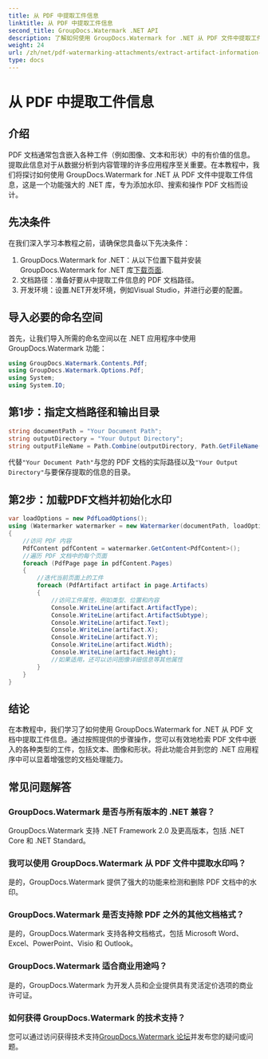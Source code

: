 ```yaml
---
title: 从 PDF 中提取工件信息
linktitle: 从 PDF 中提取工件信息
second_title: GroupDocs.Watermark .NET API
description: 了解如何使用 GroupDocs.Watermark for .NET 从 PDF 文件中提取工件信息。增强您的文档处理能力。
weight: 24
url: /zh/net/pdf-watermarking-attachments/extract-artifact-information-pdf/
type: docs
---
```

# 从 PDF 中提取工件信息

## 介绍
PDF 文档通常包含嵌入各种工件（例如图像、文本和形状）中的有价值的信息。提取此信息对于从数据分析到内容管理的许多应用程序至关重要。在本教程中，我们将探讨如何使用 GroupDocs.Watermark for .NET 从 PDF 文件中提取工件信息，这是一个功能强大的 .NET 库，专为添加水印、搜索和操作 PDF 文档而设计。
## 先决条件
在我们深入学习本教程之前，请确保您具备以下先决条件：
1.  GroupDocs.Watermark for .NET：从以下位置下载并安装 GroupDocs.Watermark for .NET 库[下载页面](https://releases.groupdocs.com/Watermark/net/).
2. 文档路径：准备好要从中提取工件信息的 PDF 文档路径。
3. 开发环境：设置.NET开发环境，例如Visual Studio，并进行必要的配置。

## 导入必要的命名空间
首先，让我们导入所需的命名空间以在 .NET 应用程序中使用 GroupDocs.Watermark 功能：
```csharp
using GroupDocs.Watermark.Contents.Pdf;
using GroupDocs.Watermark.Options.Pdf;
using System;
using System.IO;
```
## 第1步：指定文档路径和输出目录
```csharp
string documentPath = "Your Document Path";
string outputDirectory = "Your Output Directory";
string outputFileName = Path.Combine(outputDirectory, Path.GetFileName(documentPath));
```
代替`"Your Document Path"`与您的 PDF 文档的实际路径以及`"Your Output Directory"`与要保存提取的信息的目录。
## 第2步：加载PDF文档并初始化水印
```csharp
var loadOptions = new PdfLoadOptions();
using (Watermarker watermarker = new Watermarker(documentPath, loadOptions))
{
    //访问 PDF 内容
    PdfContent pdfContent = watermarker.GetContent<PdfContent>();
    //遍历 PDF 文档中的每个页面
    foreach (PdfPage page in pdfContent.Pages)
    {
        //迭代当前页面上的工件
        foreach (PdfArtifact artifact in page.Artifacts)
        {
            //访问工件属性，例如类型、位置和内容
            Console.WriteLine(artifact.ArtifactType);
            Console.WriteLine(artifact.ArtifactSubtype);
            Console.WriteLine(artifact.Text);
            Console.WriteLine(artifact.X);
            Console.WriteLine(artifact.Y);
            Console.WriteLine(artifact.Width);
            Console.WriteLine(artifact.Height);
            //如果适用，还可以访问图像详细信息等其他属性
        }
    }
}
```

## 结论
在本教程中，我们学习了如何使用 GroupDocs.Watermark for .NET 从 PDF 文档中提取工件信息。通过按照提供的步骤操作，您可以有效地检索 PDF 文件中嵌入的各种类型的工件，包括文本、图像和形状。将此功能合并到您的 .NET 应用程序中可以显着增强您的文档处理能力。
## 常见问题解答
### GroupDocs.Watermark 是否与所有版本的 .NET 兼容？
GroupDocs.Watermark 支持 .NET Framework 2.0 及更高版本，包括 .NET Core 和 .NET Standard。
### 我可以使用 GroupDocs.Watermark 从 PDF 文件中提取水印吗？
是的，GroupDocs.Watermark 提供了强大的功能来检测和删除 PDF 文档中的水印。
### GroupDocs.Watermark 是否支持除 PDF 之外的其他文档格式？
是的，GroupDocs.Watermark 支持各种文档格式，包括 Microsoft Word、Excel、PowerPoint、Visio 和 Outlook。
### GroupDocs.Watermark 适合商业用途吗？
是的，GroupDocs.Watermark 为开发人员和企业提供具有灵活定价选项的商业许可证。
### 如何获得 GroupDocs.Watermark 的技术支持？
您可以通过访问获得技术支持[GroupDocs.Watermark 论坛](https://forum.groupdocs.com/c/watermark/19)并发布您的疑问或问题。